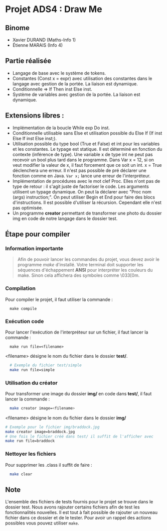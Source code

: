 # Projet ADS4 : Draw Me 

## Binome
 * Xavier DURAND (Maths-Info 1)
 * Étienne MARAIS (Info 4)

## Partie réalisée
  * Langage de base avec le système de tokens.
  * Constantes (Const x = expr) avec utilisation des constantes dans le langage avec gestion de la portée. La liaison est dynamique.
  * Conditionnelle => If Then inst Else inst.
  * Système de variables avec gestion de la portée. La liaison est dynamique.

## Extensions libres :
  * Implémentation de la boucle While exp Do inst.
  * Conditionnelle utilisable sans Else et utilisation possible du Else If (If inst Else If inst Else inst;).
  * Utilisation possible du type bool (True et False) et int pour les variables et les constantes. Le typage est statique. Il est déterminé en fonction du contexte (inférence de type). Une variable x de type int ne peut pas recevoir un bool plus tard dans le programme. Dans Var x = 12, si on veut modifier la valeur de x, il faut forcement que ce soit un int. x = True déclenchera une erreur. Il n'est pas possible de pré déclarer une fonction comme en Java. ```Var x;``` lance une erreur de l'interpréteur. 
  * Implémentation de procédures avec le mot clef Proc. Elles n'ont pas de type de retour : il s'agit juste de factoriser le code. Les arguments utilisent un typage dynamique. On peut la déclarer avec "Proc nom (args) instruction;". On peut utiliser Begin et End pour faire des blocs d'instructions. Il est possible d'utiliser la récursion. Cependant elle n'est pas optimisée.
  * Un programme **creator** permettant de transformer une photo du dossier img en code de notre langage dans le dossier test. 

## Étape pour compiler

  ### Information importante
  > Afin de pouvoir lancer les commandes du projet, vous devez avoir le programme *make* d'installé. Votre terminal doit supporter les séquences d'échappement **ANSI** pour interpréter les couleurs du make. Sinon cela affichera des symboles comme \033[0m.


  ### Compilation 
  
  Pour compiler le projet, il faut utiliser la commande :
  ```
    make compile
  ```

  ### Exécution code
  Pour lancer l'exécution de l'interpréteur sur un fichier, il faut lancer la commande :
  ```
    make run file=<filename> 
  ```

  \<filename\> désigne le nom du fichier dans le dossier **test/**.
  ```sh
    # Exemple du fichier test/simple
    make run file=simple
  ```
  ### Utilisation du créator

  Pour transformer une image du dossier **img/** en code dans **test/**, il faut lancer la commande :
  ```sh
    make creator image=<filename>
  ```
   
  \<filename\> désigne le nom du fichier dans le dossier **img/**
  ```sh
  # Exemple pour le fichier img/braddock.jpg
  make creator image=braddock.jpg
  # Une fois le fichier créé dans test/ il suffit de l'afficher avec 
  make run file=braddock
  ```

  ### Nettoyer les fichiers

  Pour supprimer les .class il suffit de faire : 
  ```sh
    make clear
  ```

## Note
  L'ensemble des fichiers de tests fournis pour le projet se trouve dans le dossier test. Nous avons rajouter certains fichiers afin de test les fonctionnalités nouvelles. Il est tout à fait possible de rajouter un nouveau fichier dans ce dossier et de le tester. Pour avoir un rappel des actions possibles vous pouvez utiliser ```make```.

